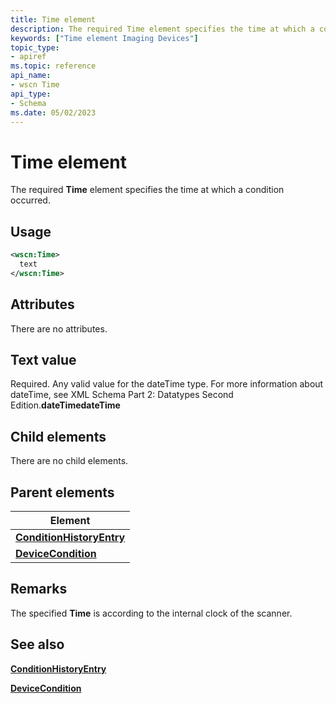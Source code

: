 ```yaml
---
title: Time element
description: The required Time element specifies the time at which a condition occurred.
keywords: ["Time element Imaging Devices"]
topic_type:
- apiref
ms.topic: reference
api_name:
- wscn Time
api_type:
- Schema
ms.date: 05/02/2023
---
```


# Time element

The required **Time** element specifies the time at which a condition occurred.

## Usage

```xml
<wscn:Time>
  text
</wscn:Time>
```

## Attributes

There are no attributes.

## Text value

Required. Any valid value for the dateTime type. For more information about dateTime, see XML Schema Part 2: Datatypes Second Edition.**dateTimedateTime**

## Child elements

There are no child elements.

## Parent elements

| Element |
|--|
| [**ConditionHistoryEntry**](conditionhistoryentry.md) |
| [**DeviceCondition**](devicecondition.md) |

## Remarks

The specified **Time** is according to the internal clock of the scanner.

## See also

[**ConditionHistoryEntry**](conditionhistoryentry.md)

[**DeviceCondition**](devicecondition.md)
